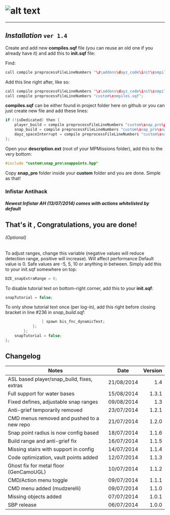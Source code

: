 # ![alt text](https://dl.dropboxusercontent.com/u/14423790/snappro.png "Snap Building Pro")
___

## *Installation* `ver 1.4`

Create and add new **compiles.sqf** file (you can reuse an old one if you already have it) and add this to **init.sqf** file:

Find:
```c++
call compile preprocessFileLineNumbers "\z\addons\dayz_code\init\compiles.sqf";	
```

Add this line right after, like so:
```c++
call compile preprocessFileLineNumbers "\z\addons\dayz_code\init\compiles.sqf";				//Compile regular functions
call compile preprocessFileLineNumbers "custom\compiles.sqf";							 //Compile custom compiles
```

**compiles.sqf** can be either found in project folder here on github or you can just create new file and add these lines:

```c++
if (!isDedicated) then {
	player_build = compile preprocessFileLineNumbers "custom\snap_pro\player_build.sqf";
	snap_build = compile preprocessFileLineNumbers "custom\snap_pro\snap_build.sqf";
	dayz_spaceInterrupt = compile preprocessFileLineNumbers "custom\snap_pro\dayz_spaceInterrupt.sqf";
};
```
Open your **description.ext** (root of your MPMissions folder), add this to the very bottom:
```c++
#include "custom\snap_pro\snappoints.hpp"
```

Copy **snap_pro** folder inside your **custom** folder and you are done. Simple as that!

### Infistar Antihack
##### Newest Infistar AH (13/07/2014) comes with actions whitelisted by default

That's it , Congratulations, you are done!
---

###### (Optional)

To adjust ranges, change this variable (negative values will reduce detection range, positive will increase). Will affect performance
Default value is 0. Safe values are -5, 5, 10 or anything in between.
Simply add this to your init.sqf somewhere on top:

```c++
DZE_snapExtraRange = 0;
```

To disable tutorial text on bottom-right corner, add this to your **init.sqf**:
```c++
snapTutorial = false;
```

To only show tutorial text once (per log-in), add this right before closing bracket in line #236 in *snap_build.sqf*:

```c++
				] spawn bis_fnc_dynamicText;
			};
		};
	snapTutorial = false;	
};
```
## Changelog
|Notes										|Date				|Version	|
| ------------------------------------------|:-----------------:| ---------:|
|ASL based player/snap_build, fixes, extras	|21/08/2014			|1.4		|
|Full support for water bases				|15/08/2014			|1.3.1		|
|Fixed defines, adjustable snap ranges		|09/08/2014			|1.3		|
|Anti-grief temporarily removed				|23/07/2014			|1.2.1		|
|CMD menus removed and pushed to a new repo	|21/07/2014			|1.2.0		|
|Snap point radius is now config based		|18/07/2014			|1.1.6		|
|Build range and anti-grief fix				|16/07/2014			|1.1.5		|
|Missing stairs with support in config		|14/07/2014			|1.1.4		|
|Code optimization, vault points added		|12/07/2014			|1.1.3		|
|Ghost fix for metal floor (GenCamoUGL)		|10/07/2014			|1.1.2		|
|CMD/Action menu toggle						|09/07/2014			|1.1.1		|
|CMD menu added	(mudzerelli)				|09/07/2014			|1.1.0		|
|Missing objects added						|07/07/2014			|1.0.1		|
|SBP release								|06/07/2014			|1.0.0		|